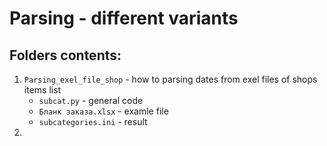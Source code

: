 # Parsing - different variants
## Folders contents:

1. ```Parsing_exel_file_shop``` - how to parsing dates from exel files of shops items list
    - ```subcat.py``` - general code
    - ```Бланк заказа.xlsx``` - examle file
    - ```subcategories.ini``` - result 
2.  

